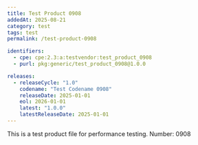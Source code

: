 ```yaml
---
title: Test Product 0908
addedAt: 2025-08-21
category: test
tags: test
permalink: /test-product-0908

identifiers:
  - cpe: cpe:2.3:a:testvendor:test_product_0908
  - purl: pkg:generic/test_product_0908@1.0.0

releases:
  - releaseCycle: "1.0"
    codename: "Test Codename 0908"
    releaseDate: 2025-01-01
    eol: 2026-01-01
    latest: "1.0.0"
    latestReleaseDate: 2025-01-01
---
```


This is a test product file for performance testing. Number: 0908
